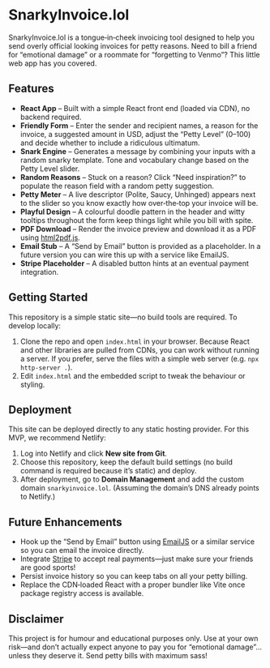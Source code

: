 # SnarkyInvoice.lol

SnarkyInvoice.lol is a tongue‑in‑cheek invoicing tool designed to help you send overly official looking invoices for petty reasons. Need to bill a friend for “emotional damage” or a roommate for “forgetting to Venmo”? This little web app has you covered.

## Features

* **React App** – Built with a simple React front end (loaded via CDN), no backend required.
* **Friendly Form** – Enter the sender and recipient names, a reason for the invoice, a suggested amount in USD, adjust the “Petty Level” (0–100) and decide whether to include a ridiculous ultimatum.
* **Snark Engine** – Generates a message by combining your inputs with a random snarky template. Tone and vocabulary change based on the Petty Level slider.
* **Random Reasons** – Stuck on a reason? Click “Need inspiration?” to populate the reason field with a random petty suggestion.
* **Petty Meter** – A live descriptor (Polite, Saucy, Unhinged) appears next to the slider so you know exactly how over‑the‑top your invoice will be.
* **Playful Design** – A colourful doodle pattern in the header and witty tooltips throughout the form keep things light while you bill with spite.
* **PDF Download** – Render the invoice preview and download it as a PDF using [html2pdf.js](https://github.com/eKoopmans/html2pdf.js).
* **Email Stub** – A “Send by Email” button is provided as a placeholder. In a future version you can wire this up with a service like EmailJS.
* **Stripe Placeholder** – A disabled button hints at an eventual payment integration.

## Getting Started

This repository is a simple static site—no build tools are required. To develop locally:

1. Clone the repo and open `index.html` in your browser. Because React and other libraries are pulled from CDNs, you can work without running a server. If you prefer, serve the files with a simple web server (e.g. `npx http-server .`).
2. Edit `index.html` and the embedded script to tweak the behaviour or styling.

## Deployment

This site can be deployed directly to any static hosting provider. For this MVP, we recommend Netlify:

1. Log into Netlify and click **New site from Git**.
2. Choose this repository, keep the default build settings (no build command is required because it’s static) and deploy.
3. After deployment, go to **Domain Management** and add the custom domain `snarkyinvoice.lol`. (Assuming the domain’s DNS already points to Netlify.)

## Future Enhancements

- Hook up the “Send by Email” button using [EmailJS](https://www.emailjs.com/) or a similar service so you can email the invoice directly.
- Integrate [Stripe](https://stripe.com/) to accept real payments—just make sure your friends are good sports!
- Persist invoice history so you can keep tabs on all your petty billing.
- Replace the CDN‑loaded React with a proper bundler like Vite once package registry access is available.

## Disclaimer

This project is for humour and educational purposes only. Use at your own risk—and don’t actually expect anyone to pay you for “emotional damage”… unless they deserve it. Send petty bills with maximum sass!